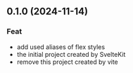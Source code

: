 ## 0.1.0 (2024-11-14)

### Feat

- add used aliases of flex styles
- the initial project created by SvelteKit
- remove this project created by vite
